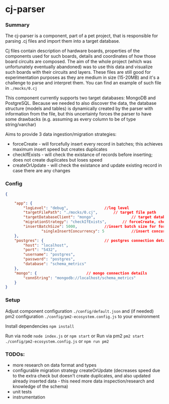 
# cj-parser


### Summary 

The cj-parser is a component, part of a pet project, that is responsible for parsing .cj files and import them into a target database.

Cj files contain description of hardware boards, properties of the components used for such boards, details and coordinates of how those board circuits are composed. 
The aim of the whole project (which was unfortunately eventually abandoned) was to use this data and visualize such boards with their circuits and layers.
These files are still good for experimentation purposes as they are medium in size (15-20MB) and it's a challenge to parse and interpret them.
You can find an example of such file in `./mocks/0.cj`

This component currently supports two target databases: MongoDB and PostgreSQL.
Because we needed to also discover the data, the database structure (models and tables) is dynamically created by the parser with information from the file, but this uncertainty forces the parser to have some drawbacks (e.g. assuming as every column to be of type string/varchar) 

Aims to provide 3 data ingestion/migration strategies:
- forceCreate - will forcefully insert every record in batches; this achieves maximum insert speed but creates duplicates
- checkIfExists - will check the existance of records before inserting; does not create duplicates but loses speed
- createOrUpdate - will check the existance and update existing record in case there are any changes

### Config

```json
{

	"app": {
		"logLevel": "debug",				//log level
		"targetFilePath": "./mocks/0.cj",		// target file path 
		"targetDatabaseClient": "mongo",                // target database
		"migrationStrategy": "checkIfExists",		// forceCreate, checkIfExists or createOrUpdate
		"insertBatchSize": 5000,			//insert batch size for forceCreate mode
                "singleInsertConcurrency": 5			//insert concurrency for checkIfExists and createOrUpdate modes
	},
	"postgres": {					        // postgres connection details
		"host": "localhost",
		"port": "5432",
		"username": "postgres",
		"password": "postgres",
		"database": "schema_metrics"
	},
	"mongo": {						// mongo connection details
		"connString": "mongodb://localhost/schema_metrics"
	}
}
```

### Setup

Adjust component configuration `./config/default.json` and (if needed) pm2 configuration `./config/pm2-ecosystem.config.js` to your environment

Install dependencies `npm install`

Run via node `node index.js` or `npm start`
or
Run via pm2 `pm2 start ./config/pm2-ecosystem.config.js` or `npm run pm2`


### TODOs:
- more research on data format and types
- configurable migration strategy createOrUpdate (decreases speed due to the extra check but doesn't create duplicates, and also updated already inserted data - this need more data inspection/research and knowledge of the schema)
- unit tests
- instrumentation
